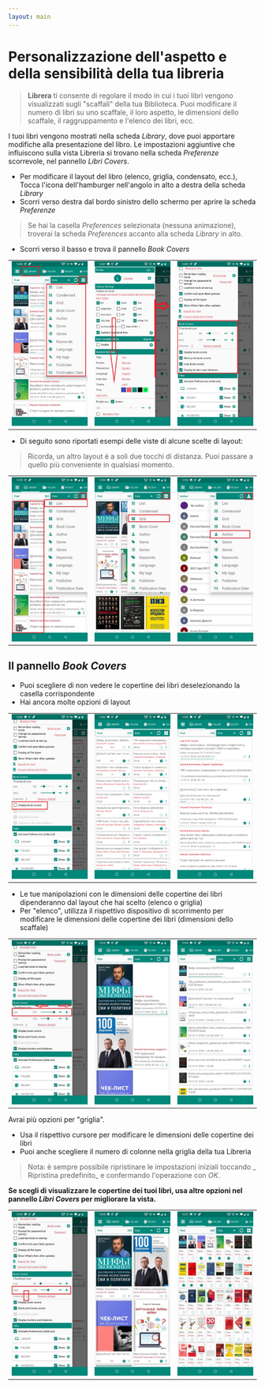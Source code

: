 ```yaml
---
layout: main
---
```


# Personalizzazione dell'aspetto e della sensibilità della tua libreria

> **Librera** ti consente di regolare il modo in cui i tuoi libri vengono visualizzati sugli &quot;scaffali&quot; della tua Biblioteca. Puoi modificare il numero di libri su uno scaffale, il loro aspetto, le dimensioni dello scaffale, il raggruppamento e l'elenco dei libri, ecc.

I tuoi libri vengono mostrati nella scheda _Library_, dove puoi apportare modifiche alla presentazione del libro. Le impostazioni aggiuntive che influiscono sulla vista Libreria si trovano nella scheda _Preferenze_ scorrevole, nel pannello _Libri Covers_.

* Per modificare il layout del libro (elenco, griglia, condensato, ecc.), Tocca l'icona dell'hamburger nell'angolo in alto a destra della scheda _Library_
* Scorri verso destra dal bordo sinistro dello schermo per aprire la scheda _Preferenze_

> Se hai la casella _Preferences_ selezionata (nessuna animazione), troverai la scheda _Preferences_ accanto alla scheda _Library_ in alto.

* Scorri verso il basso e trova il pannello _Book Covers_

||||
|-|-|-|
|![](3.jpg)|![](1.jpg)|![](2.jpg)|

* Di seguito sono riportati esempi delle viste di alcune scelte di layout:
 
> Ricorda, un altro layout è a soli due tocchi di distanza. Puoi passare a quello più conveniente in qualsiasi momento.

||||
|-|-|-|
|![](7.jpg)|![](8.jpg)|![](9.jpg)|

## Il pannello _Book Covers_

* Puoi scegliere di non vedere le copertine dei libri deselezionando la casella corrispondente
* Hai ancora molte opzioni di layout

||||
|-|-|-|
|![](4.jpg)|![](5.jpg)|![](6.jpg)|

* Le tue manipolazioni con le dimensioni delle copertine dei libri dipenderanno dal layout che hai scelto (elenco o griglia)
* Per &quot;elenco&quot;, utilizza il rispettivo dispositivo di scorrimento per modificare le dimensioni delle copertine dei libri (dimensioni dello scaffale)

||||
|-|-|-|
|![](10.jpg)|![](11.jpg)|![](12.jpg)|

Avrai più opzioni per &quot;griglia&quot;.

* Usa il rispettivo cursore per modificare le dimensioni delle copertine dei libri
* Puoi anche scegliere il numero di colonne nella griglia della tua Libreria

> Nota: è sempre possibile ripristinare le impostazioni iniziali toccando _ Ripristina predefinito_ e confermando l'operazione con _OK_.

**Se scegli di visualizzare le copertine dei tuoi libri, usa altre opzioni nel pannello _Libri Covers_ per migliorare la vista.**

||||
|-|-|-|
|![](13.jpg)|![](14.jpg)|![](15.jpg)|
